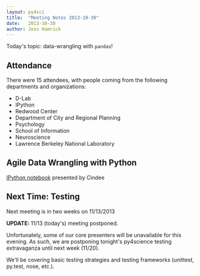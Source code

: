 ```yaml
---
layout: py4sci
title:  "Meeting Notes 2013-10-30" 
date:   2013-10-30
author: Jess Hamrick
---
```


Today's topic: data-wrangling with `pandas`!

## Attendance

There were 15 attendees, with people coming from the following departments and organizations:

- D-Lab
- IPython
-  Redwood Center
-  Department of City and Regional Planning
-  Psychology 
-  School of Information
-  Neuroscience 
-  Lawrence Berkeley National Laboratory

## Agile Data Wrangling with Python

[IPython notebook](https://github.com/cindeem/ipython-notebooks/tree/master/pandas) presented by Cindee

## Next Time: Testing

Next meeting is in two weeks on 11/13/2013

**UPDATE:** 11/13 (today's) meeting postponed.

Unfortunately, some of our core presenters will be unavailable for this evening. As such, we are postponing tonight's py4science testing extravaganza until next week (11/20).

We'll be covering basic testing strategies and testing frameworks (unittest, py.test, nose, etc.).
